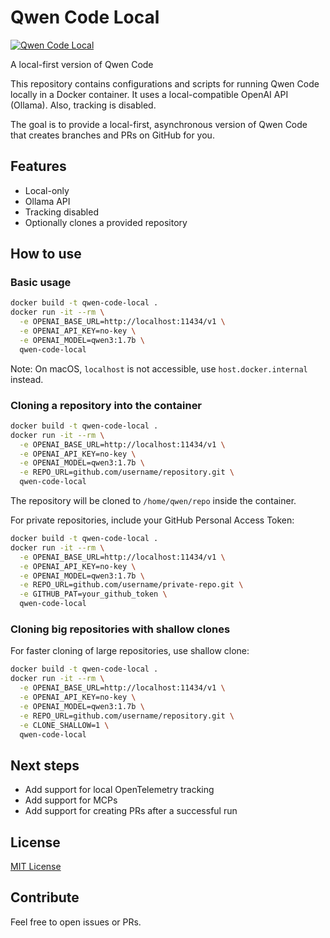# Qwen Code Local

[![Qwen Code Local](https://github.com/fmueller/qwen-code-local/actions/workflows/qwen-code-local.yaml/badge.svg)](https://github.com/fmueller/qwen-code-local/actions/workflows/qwen-code-local.yaml)

A local-first version of Qwen Code

This repository contains configurations and scripts for running Qwen Code locally in a Docker container. It uses
a local-compatible OpenAI API (Ollama). Also, tracking is disabled.

The goal is to provide a local-first, asynchronous version of Qwen Code that creates branches and PRs on GitHub for you.

## Features

- Local-only
- Ollama API
- Tracking disabled
- Optionally clones a provided repository

## How to use

### Basic usage

```bash
docker build -t qwen-code-local .
docker run -it --rm \
  -e OPENAI_BASE_URL=http://localhost:11434/v1 \
  -e OPENAI_API_KEY=no-key \
  -e OPENAI_MODEL=qwen3:1.7b \
  qwen-code-local
```

Note: On macOS, `localhost` is not accessible, use `host.docker.internal` instead.

### Cloning a repository into the container

```bash
docker build -t qwen-code-local .
docker run -it --rm \
  -e OPENAI_BASE_URL=http://localhost:11434/v1 \
  -e OPENAI_API_KEY=no-key \
  -e OPENAI_MODEL=qwen3:1.7b \
  -e REPO_URL=github.com/username/repository.git \
  qwen-code-local
```

The repository will be cloned to `/home/qwen/repo` inside the container.

For private repositories, include your GitHub Personal Access Token:

```bash
docker build -t qwen-code-local .
docker run -it --rm \
  -e OPENAI_BASE_URL=http://localhost:11434/v1 \
  -e OPENAI_API_KEY=no-key \
  -e OPENAI_MODEL=qwen3:1.7b \
  -e REPO_URL=github.com/username/private-repo.git \
  -e GITHUB_PAT=your_github_token \
  qwen-code-local
```

### Cloning big repositories with shallow clones

For faster cloning of large repositories, use shallow clone:

```bash
docker build -t qwen-code-local .
docker run -it --rm \
  -e OPENAI_BASE_URL=http://localhost:11434/v1 \
  -e OPENAI_API_KEY=no-key \
  -e OPENAI_MODEL=qwen3:1.7b \
  -e REPO_URL=github.com/username/repository.git \
  -e CLONE_SHALLOW=1 \
  qwen-code-local
```

## Next steps

- Add support for local OpenTelemetry tracking
- Add support for MCPs
- Add support for creating PRs after a successful run

## License

[MIT License](LICENSE)

## Contribute

Feel free to open issues or PRs.
